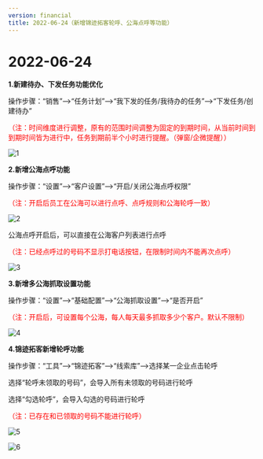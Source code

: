 ```yaml
---
version: financial
title: 2022-06-24（新增锦迹拓客轮呼、公海点呼等功能）
---
```

# 2022-06-24

<ImageViewer/>

**1.新建待办、下发任务功能优化**

操作步骤：“销售”-->“任务计划”-->“我下发的任务/我待办的任务”-->“下发任务/创建待办”

<span style="color:red">（注：时间维度进行调整，原有的范围时间调整为固定的到期时间，从当前时间到到期时间皆为进行中，任务到期前半个小时进行提醒。（弹窗/企微提醒））</span>

![1](/assets/media/2022.06.24.jin1.png "1")

**2.新增公海点呼功能**

操作步骤：“设置”-->“客户设置”-->“开启/关闭公海点呼权限”

<span style="color:red">（注：开启后员工在公海可以进行点呼、点呼规则和公海轮呼一致）</span>

![2](/assets/media/2022.06.24.jin2.png "2")

公海点呼开启后，可以直接在公海客户列表进行点呼

<span style="color:red">（注：已经点呼过的号码不显示打电话按钮，在限制时间内不能再次点呼）</span>

![3](/assets/media/2022.06.24.jin3.png "3")

**3.新增多公海抓取设置功能**

操作步骤：“设置”-->“基础配置”-->“公海抓取设置”-->“是否开启”

<span style="color:red">（注：开启后，可设置每个公海，每人每天最多抓取多少个客户。默认不限制）</span>

![4](/assets/media/2022.06.24.jin4.png "4")

**4.锦迹拓客新增轮呼功能**

操作步骤：“工具”-->“锦迹拓客”-->“线索库”-->选择某一企业点击轮呼

选择“轮呼未领取的号码”，会导入所有未领取的号码进行轮呼

选择“勾选轮呼”，会导入勾选的号码进行轮呼

<span style="color:red">（注：已存在和已领取的号码不能进行轮呼）</span>

![5](/assets/media/2022.06.24.jin5.png "5")

![6](/assets/media/2022.06.24.jin6.png "6")